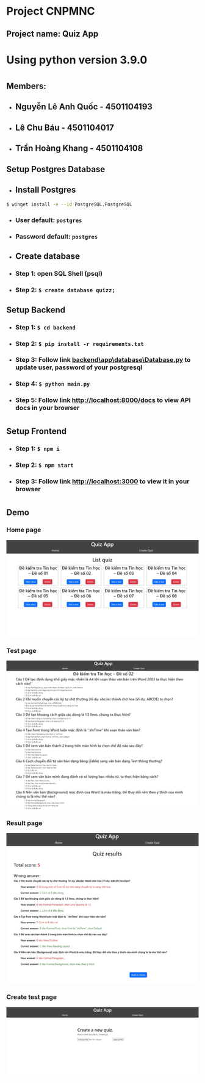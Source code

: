 # Project CNPMNC

## Project name: Quiz App
# Using python version 3.9.0
#

## Members:

- ## Nguyễn Lê Anh Quốc - 4501104193
- ## Lê Chu Báu - 4501104017
- ## Trần Hoàng Khang - 4501104108

## Setup Postgres Database

- ## Install Postgres

```bash
$ winget install -e --id PostgreSQL.PostgreSQL
```

- ### User default: `postgres`
- ### Password default: `postgres`

* ## Create database

* ### Step 1: open SQL Shell (psql)
* ### Step 2: `$ create database quizz;`

## Setup Backend

- ### Step 1: `$ cd backend`
- ### Step 2: `$ pip install -r requirements.txt`
- ### Step 3: Follow link [backend\app\database\Database.py](backend\app\database\Database.py) to update user, password of your postgresql
- ### Step 4: `$ python main.py`
- ### Step 5: Follow link [http://localhost:8000/docs](http://localhost:8000/docs) to view API docs in your browser

#

## Setup Frontend

- ### Step 1: `$ npm i`
- ### Step 2: `$ npm start`
- ### Step 3: Follow link [http://localhost:3000](http://localhost:3000) to view it in your browser

#

## Demo

### Home page

![home](./demo/collections.jpeg)

### Test page

![test](./demo/quiz.jpeg)

### Result page

![result](./demo/result.jpeg)

### Create test page

![create-test](./demo/create-quiz.jpeg)
